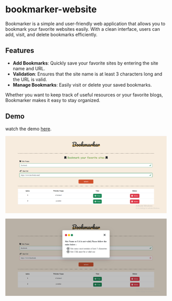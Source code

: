 # bookmarker-website
Bookmarker is a simple and user-friendly web application that allows you to bookmark your favorite websites easily. With a clean interface, users can add, visit, and delete bookmarks efficiently.

## Features
- **Add Bookmarks**: Quickly save your favorite sites by entering the site name and URL.
- **Validation**: Ensures that the site name is at least 3 characters long and the URL is valid.
- **Manage Bookmarks**: Easily visit or delete your saved bookmarks.

Whether you want to keep track of useful resources or your favorite blogs, Bookmarker makes it easy to stay organized.

## Demo
watch the demo [here](https://drive.google.com/file/d/10QdOkhbo_TeJMi_tV6d7hoWO9HLovpAl/view?usp=sharing).

![Screenshot of Bookmarker](https://github.com/yasminyasserhebishy/Bookmarker/blob/master/bookmark.PNG?raw=true)

![Screenshot of Bookmarker](https://github.com/yasminyasserhebishy/Bookmarker/blob/master/bookmark2.PNG?raw=true)


